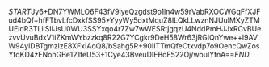 $START$Jy6+DN7YWMLO6F43fV9lyeQzgdst9o1ln4w59rVabRXOCWGqFfXJFud4bQf+hfFTbvLfcDxkfSS95+YyyWy5dxtMquZ8ILQkLLwznNJUulMXyZTMUEldR3TLiiSIIJsU0WU3SSYxqo4r7Zw7wWESRtjgqzU4NddPmHJJxRCvBUezvvUvuBdxV1iZKmWYbzzkq8R22G7YCgkr9DeH58Wr63jRGIQnYwe++l9AVW94ylDBTgmzlzE8XFxIAoQ8/bSahg5R+90IITTmQfeCtxvdp7o9OencQwZosYtqKD4zENohGBe121teU53+1Cye43BveuDIEBoF522Oj/wouIYtnA==$END$